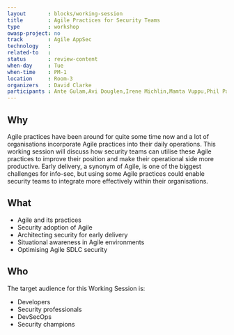 ```yaml
---
layout       : blocks/working-session
title        : Agile Practices for Security Teams
type         : workshop
owasp-project: no
track        : Agile AppSec
technology   :
related-to   :
status       : review-content
when-day     : Tue
when-time    : PM-1
location     : Room-3
organizers   : David Clarke
participants : Ante Gulam,Avi Douglen,Irene Michlin,Mamta Vuppu,Phil Parker,Duncan Hurwood
---
```


## Why

Agile practices have been around for quite some time now and a lot of organisations incorporate Agile practices into their daily operations. This working session will discuss how security teams can utilise these Agile practices to improve their position and make their operational side more productive. Early delivery, a synonym of Agile, is one of the biggest challenges for info-sec, but using some Agile practices could enable security teams to integrate more effectively within their organisations.

## What

- Agile and its practices
- Security adoption of Agile
- Architecting security for early delivery
- Situational awareness in Agile environments
- Optimising Agile SDLC security 

## Who

The target audience for this Working Session is:

- Developers
- Security professionals
- DevSecOps
- Security champions
